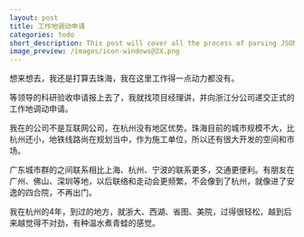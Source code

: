 ```yaml
---
layout: post
title: 工作地调动申请
categories: todo
short_description: This post will cover all the process of parsing JSON with Ruby.
image_preview: /images/icon-windows@2X.png
---
```



想来想去，我还是打算去珠海，我在这里工作得一点动力都没有。

等领导的科研验收申请报上去了，我就找项目经理讲，并向浙江分公司递交正式的工作地调动申请。

我在的公司不是互联网公司，在杭州没有地区优势。珠海目前的城市规模不大，比杭州还小，地铁线路尚在规划当中，作为施工单位，所以还有很大开发的空间和市场。

广东城市群的之间联系相比上海、杭州、宁波的联系更多，交通更便利。有朋友在广州、佛山、深圳等地，以后联络和走动会更频繁，不会像到了杭州，就像进了安逸的四合院，不再出门。

我在杭州的4年，到过的地方，就浙大、西湖、省图、美院，过得很轻松，越到后来越觉得不对劲，有种温水煮青蛙的感觉。